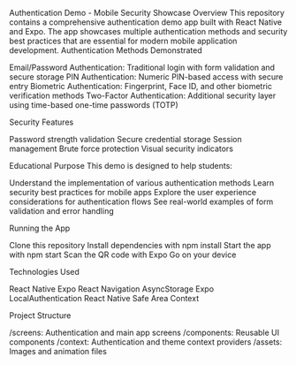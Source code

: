 Authentication Demo - Mobile Security Showcase
Overview
This repository contains a comprehensive authentication demo app built with React Native and Expo. The app showcases multiple authentication methods and security best practices that are essential for modern mobile application development.
Authentication Methods Demonstrated

Email/Password Authentication: Traditional login with form validation and secure storage
PIN Authentication: Numeric PIN-based access with secure entry
Biometric Authentication: Fingerprint, Face ID, and other biometric verification methods
Two-Factor Authentication: Additional security layer using time-based one-time passwords (TOTP)

Security Features

Password strength validation
Secure credential storage
Session management
Brute force protection
Visual security indicators

Educational Purpose
This demo is designed to help students:

Understand the implementation of various authentication methods
Learn security best practices for mobile apps
Explore the user experience considerations for authentication flows
See real-world examples of form validation and error handling

Running the App

Clone this repository
Install dependencies with npm install
Start the app with npm start
Scan the QR code with Expo Go on your device

Technologies Used

React Native
Expo
React Navigation
AsyncStorage
Expo LocalAuthentication
React Native Safe Area Context

Project Structure

/screens: Authentication and main app screens
/components: Reusable UI components
/context: Authentication and theme context providers
/assets: Images and animation files
